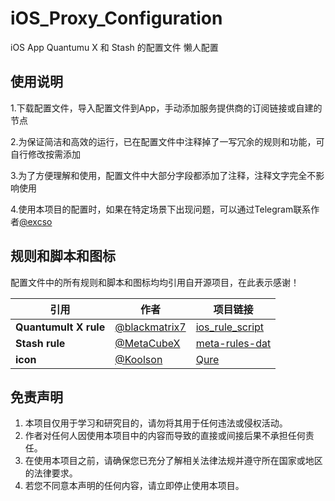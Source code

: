 # iOS_Proxy_Configuration

iOS App Quantumu X 和 Stash 的配置文件 懒人配置

## 使用说明

1.下载配置文件，导入配置文件到App，手动添加服务提供商的订阅链接或自建的节点

2.为保证简洁和高效的运行，已在配置文件中注释掉了一写冗余的规则和功能，可自行修改按需添加

3.为了方便理解和使用，配置文件中大部分字段都添加了注释，注释文字完全不影响使用

4.使用本项目的配置时，如果在特定场景下出现问题，可以通过Telegram联系作者[@excso](https//:t.me/vexcso)

## 规则和脚本和图标

配置文件中的所有规则和脚本和图标均均引用自开源项目，在此表示感谢！

| **引用**              | **作者**                                         | **项目链接**                                                       |
|-----------------------|--------------------------------------------------|--------------------------------------------------------------------|
| **Quantumult X rule** | [@blackmatrix7](https://github.com/blackmatrix7) | [ios_rule_script](https://github.com/blackmatrix7/ios_rule_script) |
| **Stash rule**        | [@MetaCubeX](https://github.com/MetaCubeX)       | [meta-rules-dat](https://github.com/MetaCubeX/meta-rules-dat)      |
| **icon**              | [@Koolson](https://github.com/Koolson)           | [Qure](https://github.com/Koolson/Qure)                            |

## 免责声明

1. 本项目仅用于学习和研究目的，请勿将其用于任何违法或侵权活动。
2. 作者对任何人因使用本项目中的内容而导致的直接或间接后果不承担任何责任。
3. 在使用本项目之前，请确保您已充分了解相关法律法规并遵守所在国家或地区的法律要求。
4. 若您不同意本声明的任何内容，请立即停止使用本项目。
